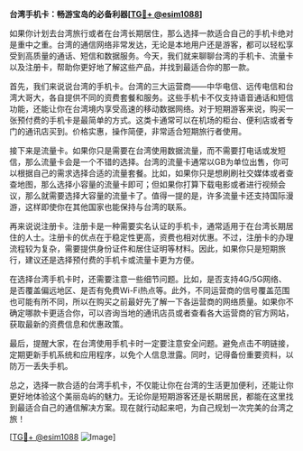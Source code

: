**台湾手机卡：畅游宝岛的必备利器[[TG💪+ @esim1088](https://t.me/s/esim1088)]**

如果你计划去台湾旅行或者在台湾长期居住，那么选择一款适合自己的手机卡绝对是重中之重。台湾的通信网络非常发达，无论是本地用户还是游客，都可以轻松享受到高质量的通话、短信和数据服务。今天，我们就来聊聊台湾的手机卡、流量卡以及注册卡，帮助你更好地了解这些产品，并找到最适合你的那一款。

首先，我们来说说台湾的手机卡。台湾的三大运营商——中华电信、远传电信和台湾大哥大，各自提供不同的资费套餐和服务。这些手机卡不仅支持语音通话和短信功能，还能让你在台湾境内享受高速的移动数据网络。对于短期游客来说，购买一张预付费的手机卡是最简单的方式。这类卡通常可以在机场的柜台、便利店或者专门的通讯店买到。价格实惠，操作简便，非常适合短期旅行者使用。

接下来是流量卡。如果你只是需要在台湾使用数据流量，而不需要打电话或发短信，那么流量卡会是一个不错的选择。台湾的流量卡通常以GB为单位出售，你可以根据自己的需求选择合适的流量套餐。比如，如果你只是想刷刷社交媒体或者查查地图，那么选择小容量的流量卡即可；但如果你打算下载电影或者进行视频会议，那么就需要选择大容量的流量卡了。值得一提的是，许多流量卡还支持国际漫游，这样即使你在其他国家也能保持与台湾的联系。

再来说说注册卡。注册卡是一种需要实名认证的手机卡，通常适用于在台湾长期居住的人士。注册卡的优点在于稳定性更高，资费也相对优惠。不过，注册卡的办理流程较为复杂，需要提供身份证件和居住证明等材料。因此，如果你只是短期旅行，建议还是选择预付费的手机卡或流量卡更为方便。

在选择台湾手机卡时，还需要注意一些细节问题。比如，是否支持4G/5G网络、是否覆盖偏远地区、是否有免费Wi-Fi热点等。此外，不同运营商的信号覆盖范围也可能有所不同，所以在购买之前最好先了解一下各运营商的网络质量。如果你不确定哪款卡更适合你，可以咨询当地的通讯店员或者查看各大运营商的官方网站，获取最新的资费信息和优惠政策。

最后，提醒大家，在台湾使用手机卡时一定要注意安全问题。避免点击不明链接，定期更新手机系统和应用程序，以免个人信息泄露。同时，记得备份重要资料，以防万一丢失手机。

总之，选择一款合适的台湾手机卡，不仅能让你在台湾的生活更加便利，还能让你更好地体验这个美丽岛屿的魅力。无论你是短期游客还是长期居民，都能在这里找到最适合自己的通信解决方案。现在就行动起来吧，为自己规划一次完美的台湾之旅！

[[TG💪+ @esim1088](https://t.me/s/esim1088) ![Image](https://i.postimg.cc/4NQfJmqS/Snipaste-2025-05-13-00-14-12.png)]